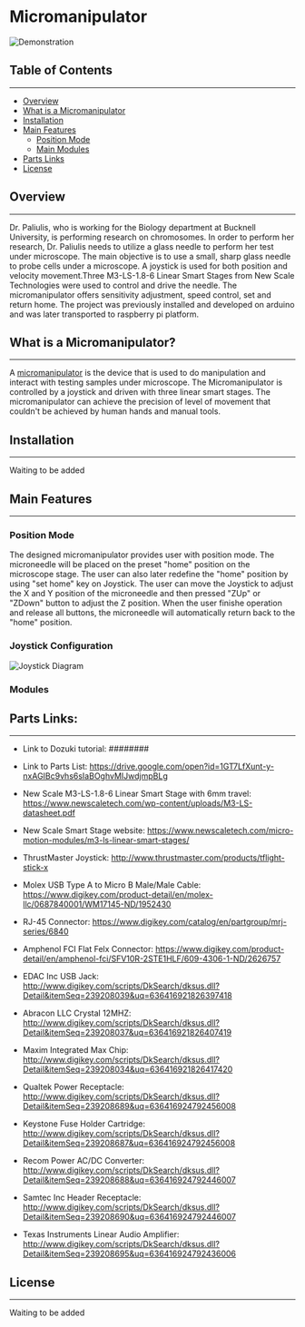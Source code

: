 # Micromanipulator

![Demonstration](https://ws2.sinaimg.cn/large/006tKfTcly1freqzbwdykj31kw16okjm.jpg)

## Table of Contents
--------------------
* [Overview](#Overview)
* [What is a Micromanipulator](#Whatisamicromanipulator)
* [Installation](#Installation)
* [Main Features](#Mainfeatures)
  * [Position Mode](#PositionMode)
  * [Main Modules](#Mainmodules)
* [Parts Links](#Partslink)
* [License](#License)

<a name="Overview"></a>
## Overview
-------------------
Dr. Paliulis, who is working for the Biology department at Bucknell University, is performing research on chromosomes. 
In order to perform her research, Dr. Paliulis needs to utilize a glass needle to perform her test under microscope. The main objective is to use a small, sharp glass needle to probe cells under a microscope. A joystick is used for both position and velocity movement.Three M3-LS-1.8-6 Linear Smart Stages from New Scale Technologies were used to control and drive the needle. The micromanipulator offers sensitivity adjustment, speed control, set and return home. The project was previously installed and developed on arduino and was later
transported to raspberry pi platform. 

<a name="Whatisamicromanipulator"></a>
## What is a Micromanipulator?
---------------------
A [micromanipulator](https://en.wikipedia.org/wiki/Micromanipulator) is the device that is used to do manipulation and interact with testing samples under microscope. The Micromanipulator is controlled by a joystick and driven with three linear smart stages. The micromanipulator can achieve the precision of level of movement that couldn't be achieved by human hands and manual tools. 

<a name="Installation"></a>
## Installation
----------------------
Waiting to be added

<a name="Mainfeatures"></a>
## Main Features
---------------------
<a name="PositionMode"></a>
### Position Mode
The designed micromanipulator provides user with position mode. The microneedle will be placed on the preset "home" position on the microscope stage. The user can also later redefine the "home" position by using "set home" key on Joystick. The user can move the Joystick to adjust the X and Y position of the microneedle and then pressed "ZUp" or "ZDown" button to adjust the Z position. When the user finishe operation and release all buttons, the microneedle will automatically return back to the "home" position.  

### Joystick Configuration ###
![Joystick Diagram](https://ws2.sinaimg.cn/large/006tKfTcly1frew6yvbapj31e20xw4qp.jpg "Joystick Configuration")


<a name="Mainmodules"></a>
### Modules

<a name="Partslink"></a>
## Parts Links:
------------------
+ Link to Dozuki tutorial: ########

+ Link to Parts List: 
https://drive.google.com/open?id=1GT7LfXunt-y-nxAGIBc9vhs6sIaBOghvMIJwdjmpBLg

+ New Scale M3-LS-1.8-6 Linear Smart Stage with 6mm travel: 
https://www.newscaletech.com/wp-content/uploads/M3-LS-datasheet.pdf

+ New Scale Smart Stage website: 
https://www.newscaletech.com/micro-motion-modules/m3-ls-linear-smart-stages/

+ ThrustMaster Joystick: 
http://www.thrustmaster.com/products/tflight-stick-x

+ Molex USB Type A to Micro B Male/Male Cable: 
https://www.digikey.com/product-detail/en/molex-llc/0687840001/WM17145-ND/1952430

+ RJ-45 Connector:
https://www.digikey.com/catalog/en/partgroup/mrj-series/6840

+ Amphenol FCI Flat Felx Connector: 
https://www.digikey.com/product-detail/en/amphenol-fci/SFV10R-2STE1HLF/609-4306-1-ND/2626757

+ EDAC Inc USB Jack: 
http://www.digikey.com/scripts/DkSearch/dksus.dll?Detail&itemSeq=239208039&uq=636416921826397418

+ Abracon LLC Crystal 12MHZ: 
http://www.digikey.com/scripts/DkSearch/dksus.dll?Detail&itemSeq=239208037&uq=636416921826407419

+ Maxim Integrated Max Chip:
http://www.digikey.com/scripts/DkSearch/dksus.dll?Detail&itemSeq=239208034&uq=636416921826417420

+ Qualtek Power Receptacle:
http://www.digikey.com/scripts/DkSearch/dksus.dll?Detail&itemSeq=239208689&uq=636416924792456008

+ Keystone Fuse Holder Cartridge:
http://www.digikey.com/scripts/DkSearch/dksus.dll?Detail&itemSeq=239208687&uq=636416924792456008

+ Recom Power AC/DC Converter:
http://www.digikey.com/scripts/DkSearch/dksus.dll?Detail&itemSeq=239208688&uq=636416924792446007

+ Samtec Inc Header Receptacle: 
http://www.digikey.com/scripts/DkSearch/dksus.dll?Detail&itemSeq=239208690&uq=636416924792446007

+ Texas Instruments Linear Audio Amplifier:
http://www.digikey.com/scripts/DkSearch/dksus.dll?Detail&itemSeq=239208695&uq=636416924792436006

<a name="License"></a>
## License
-------------------
Waiting to be added
